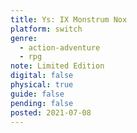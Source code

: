 ```yaml
---
title: Ys: IX Monstrum Nox
platform: switch
genre:
  - action-adventure
  - rpg
note: Limited Edition
digital: false
physical: true
guide: false
pending: false
posted: 2021-07-08
---
```

